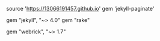 source 'https://13066191457.github.io'
gem 'jekyll-paginate'

gem "jekyll", "~> 4.0"
gem "rake"

gem "webrick", "~> 1.7"
